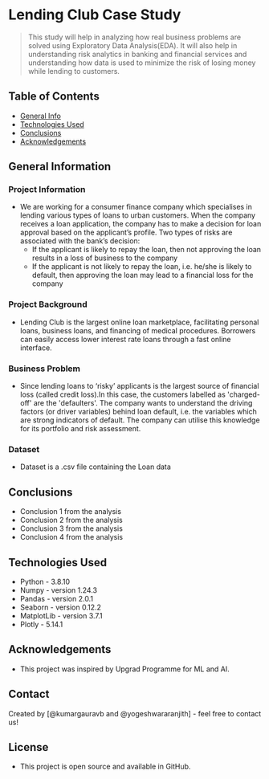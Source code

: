 # Lending Club Case Study
> This study will help in analyzing how real business problems are solved using Exploratory Data Analysis(EDA). It will also help in understanding risk analytics in banking and financial services and understanding how data is used to minimize the risk of losing money while lending to customers.


## Table of Contents
* [General Info](#general-information)
* [Technologies Used](#technologies-used)
* [Conclusions](#conclusions)
* [Acknowledgements](#acknowledgements)

<!-- You can include any other section that is pertinent to your problem -->

## General Information
### Project Information
- We are working for a consumer finance company which specialises in lending various types of loans to urban customers. When the company receives a loan application, the company has to make a decision for loan approval based on the applicant’s profile. Two types of risks are associated with the bank’s decision:
   - If the applicant is likely to repay the loan, then not approving the loan results in a loss of business to the company
   - If the applicant is not likely to repay the loan, i.e. he/she is likely to default, then approving the loan may lead to a financial loss for the company
 
### Project Background
- Lending Club is the largest online loan marketplace, facilitating personal loans, business loans, and financing of medical procedures. Borrowers can easily access lower interest rate loans through a fast online interface. 
### Business Problem
- Since lending loans to ‘risky’ applicants is the largest source of financial loss (called credit loss).In this case, the customers labelled as 'charged-off' are the 'defaulters'. The company wants to understand the driving factors (or driver variables) behind loan default, i.e. the variables which are strong indicators of default.  The company can utilise this knowledge for its portfolio and risk assessment.
### Dataset
- Dataset is a .csv file containing the Loan data

<!-- You don't have to answer all the questions - just the ones relevant to your project. -->

## Conclusions
- Conclusion 1 from the analysis
- Conclusion 2 from the analysis
- Conclusion 3 from the analysis
- Conclusion 4 from the analysis

<!-- You don't have to answer all the questions - just the ones relevant to your project. -->


## Technologies Used
- Python - 3.8.10
- Numpy - version 1.24.3
- Pandas - version 2.0.1
- Seaborn - version 0.12.2
- MatplotLib - version 3.7.1
- Plotly - 5.14.1

<!-- As the libraries versions keep on changing, it is recommended to mention the version of library used in this project -->

## Acknowledgements
- This project was inspired by Upgrad Programme for ML and AI.


## Contact
Created by [@kumargauravb and @yogeshwararanjith] - feel free to contact us!


<!-- Optional -->
## License
- This project is open source and available in GitHub.

<!-- You don't have to include all sections - just the one's relevant to your project -->
